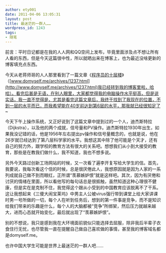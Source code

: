 ```yaml
---
author: ety001
date: 2011-04-06 13:05:31
layout: post
title: 最迷茫的一群人……
wordpress_id: 1243
tags:
- 随笔
---
```


前言：平时日记都是在我的人人网和QQ空间上发布，毕竟里面涉及点不想让所有人看的东西，但是今天这篇很中性，所以就晒出来在博客上，也为最近没啥更新的博客填充点东西。

今天从老蒋师哥的人人那里看到了一篇文章《[程序员的十层楼](http://www.domyself.me/archives/1237.html)》（[www.domyself.me/archives/1237.html](http://www.domyself.me/archives/1237.html)我已经转到我的博客里啦，哈哈）。看完后甚是无语，在别人眼里，大家都觉得我的电脑操作水平挺高，但是说实话，我一直不觉得是，尤其是看完这篇文章后，我终于找到了我现在的位置，不到一层的水平而已，而我希望能在40岁前达到第6层的水平，那我就已经很知足了~

今天下午上操作系统，又正好说到了这篇文章中提到过的一个人，迪杰斯特拉（Dijkstra），以及他的两个成就，信号量和PV操作。迪杰斯特拉1930年出生，如果我没记错的话，他是1956年左右提出pv操作和信号量概念的，也就是说，他在26岁就已经达到了第八层科学家的水平。我想这其中除了他可能是个天才，还有自己的努力外，跟学校的教育方法有很大的关系吧。想想我们从小到大接受的教育，那些是在教我们做什么，我不知道，我也不想多说。

另外今天路过创新工场网站的时候，又一次看了遍李开复写给大学生的信。首先，我要说，我每次看这个信的时候，总是很厌倦此人，我想原因就是因为人家的一系列成就自己做不到而眼红，正所谓“羡慕嫉妒恨”就是这样吧。其次，因为有厌倦和讨厌的情绪在里面，所以看他写的每句话总是很抵触，虽然知道这种心理很不健康，但是实在是克制不住，我觉得这个跟从小受到的中国教育应该脱离不了干系。这让我想起来《三傻大闹宝莱坞》中男主人公被virus强行带到课堂上给大家讲课时男一号所做的一切，每个人在听到任务后，想到的第一件事是竞争，而不是知识给我们带来的乐趣是什么，每个人的大脑都被“竞争”所绑架，然后压力就越来越大，进而心态就开始变化，最后就出现了“羡慕嫉妒恨”。


别的不想说，我只是感到我在大环境面前貌似只能选择去屈服，除非我后半辈子衣食住行无忧，也尽管我一直在提醒自己做自己喜欢做的事情，甚至我的博客域名都是domyself.me。


也许中国大学生可能是世界上最迷茫的一群人吧……

